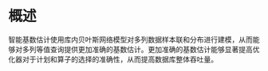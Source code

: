 # 概述<a name="ZH-CN_TOPIC_0000001316142064"></a>

智能基数估计使用库内贝叶斯网络模型对多列数据样本联和分布进行建模，从而能够对多列等值查询提供更加准确的基数估计。更加准确的基数估计能够显著提高优化器对于计划和算子的选择的准确性，从而提高数据库整体吞吐量。
